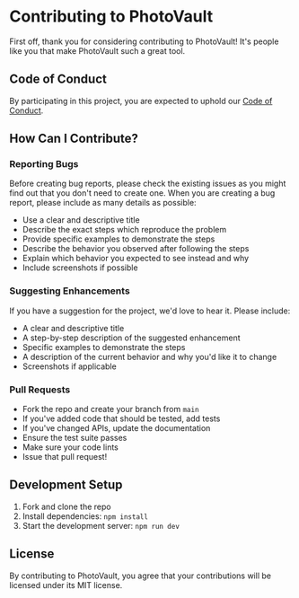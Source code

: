 # Contributing to PhotoVault

First off, thank you for considering contributing to PhotoVault! It's people like you that make PhotoVault such a great tool.

## Code of Conduct

By participating in this project, you are expected to uphold our [Code of Conduct](CODE_OF_CONDUCT.md).

## How Can I Contribute?

### Reporting Bugs

Before creating bug reports, please check the existing issues as you might find out that you don't need to create one. When you are creating a bug report, please include as many details as possible:

* Use a clear and descriptive title
* Describe the exact steps which reproduce the problem
* Provide specific examples to demonstrate the steps
* Describe the behavior you observed after following the steps
* Explain which behavior you expected to see instead and why
* Include screenshots if possible

### Suggesting Enhancements

If you have a suggestion for the project, we'd love to hear it. Please include:

* A clear and descriptive title
* A step-by-step description of the suggested enhancement
* Specific examples to demonstrate the steps
* A description of the current behavior and why you'd like it to change
* Screenshots if applicable

### Pull Requests

* Fork the repo and create your branch from `main`
* If you've added code that should be tested, add tests
* If you've changed APIs, update the documentation
* Ensure the test suite passes
* Make sure your code lints
* Issue that pull request!

## Development Setup

1. Fork and clone the repo
2. Install dependencies: `npm install`
3. Start the development server: `npm run dev`

## License

By contributing to PhotoVault, you agree that your contributions will be licensed under its MIT license.
